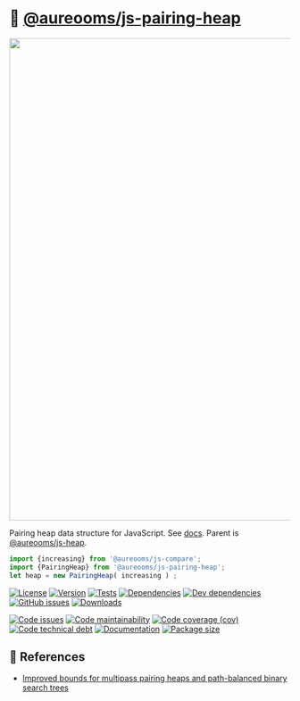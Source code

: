 :cherries: [@aureooms/js-pairing-heap](https://make-github-pseudonymous-again.github.io/js-pairing-heap)
==

<img src="https://cdn.rawgit.com/make-github-pseudonymous-again/js-pairing-heap/main/media/sketch.svg" width="864">

Pairing heap data structure for JavaScript.
See [docs](https://make-github-pseudonymous-again.github.io/js-pairing-heap/index.html).
Parent is [@aureooms/js-heap](https://github.com/make-github-pseudonymous-again/js-heap).

```js
import {increasing} from '@aureooms/js-compare';
import {PairingHeap} from '@aureooms/js-pairing-heap';
let heap = new PairingHeap( increasing ) ;
```

[![License](https://img.shields.io/github/license/make-github-pseudonymous-again/js-pairing-heap.svg)](https://raw.githubusercontent.com/make-github-pseudonymous-again/js-pairing-heap/main/LICENSE)
[![Version](https://img.shields.io/npm/v/@aureooms/js-pairing-heap.svg)](https://www.npmjs.org/package/@aureooms/js-pairing-heap)
[![Tests](https://img.shields.io/github/workflow/status/make-github-pseudonymous-again/js-pairing-heap/ci:test?event=push&label=tests)](https://github.com/make-github-pseudonymous-again/js-pairing-heap/actions/workflows/ci:test.yml?query=branch:main)
[![Dependencies](https://img.shields.io/david/make-github-pseudonymous-again/js-pairing-heap.svg)](https://david-dm.org/make-github-pseudonymous-again/js-pairing-heap)
[![Dev dependencies](https://img.shields.io/david/dev/make-github-pseudonymous-again/js-pairing-heap.svg)](https://david-dm.org/make-github-pseudonymous-again/js-pairing-heap?type=dev)
[![GitHub issues](https://img.shields.io/github/issues/make-github-pseudonymous-again/js-pairing-heap.svg)](https://github.com/make-github-pseudonymous-again/js-pairing-heap/issues)
[![Downloads](https://img.shields.io/npm/dm/@aureooms/js-pairing-heap.svg)](https://www.npmjs.org/package/@aureooms/js-pairing-heap)

[![Code issues](https://img.shields.io/codeclimate/issues/make-github-pseudonymous-again/js-pairing-heap.svg)](https://codeclimate.com/github/make-github-pseudonymous-again/js-pairing-heap/issues)
[![Code maintainability](https://img.shields.io/codeclimate/maintainability/make-github-pseudonymous-again/js-pairing-heap.svg)](https://codeclimate.com/github/make-github-pseudonymous-again/js-pairing-heap/trends/churn)
[![Code coverage (cov)](https://img.shields.io/codecov/c/gh/make-github-pseudonymous-again/js-pairing-heap/main.svg)](https://codecov.io/gh/make-github-pseudonymous-again/js-pairing-heap)
[![Code technical debt](https://img.shields.io/codeclimate/tech-debt/make-github-pseudonymous-again/js-pairing-heap.svg)](https://codeclimate.com/github/make-github-pseudonymous-again/js-pairing-heap/trends/technical_debt)
[![Documentation](https://make-github-pseudonymous-again.github.io/js-pairing-heap/badge.svg)](https://make-github-pseudonymous-again.github.io/js-pairing-heap/source.html)
[![Package size](https://img.shields.io/bundlephobia/minzip/@aureooms/js-pairing-heap)](https://bundlephobia.com/result?p=@aureooms/js-pairing-heap)


## :scroll: References

  - [Improved bounds for multipass pairing heaps and path-balanced binary search trees](https://arxiv.org/abs/1806.08692)
